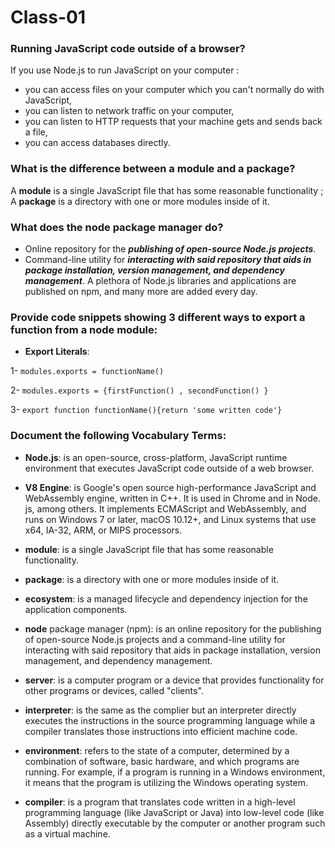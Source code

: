 # Class-01

### Running JavaScript code outside of a browser?

 If you use Node.js to run JavaScript on your computer :

 - you can access files on your computer which you can't normally do with JavaScript, 
 - you can listen to network traffic on your computer, 
 - you can listen to HTTP requests that your machine gets and sends back a file, 
 - you can access databases directly.

### What is the difference between a module and a package?

 A **module** is a single JavaScript file that has some reasonable functionality ; A **package** is a directory with one or more modules inside of it.

### What does the node package manager do?
  * Online repository for the ***publishing of open-source Node.js projects***.
  * Command-line utility for ***interacting with said repository that aids in package installation, version management, and dependency management***. A plethora of Node.js libraries and applications are published on npm, and many more are added every day.

### Provide code snippets showing 3 different ways to export a function from a node module:

  * **Export Literals**:

1- `modules.exports = functionName()`

2- `modules.exports = {firstFunction() , secondFunction() }`

3- `export function functionName(){return 'some written code'}`

### Document the following Vocabulary Terms:

  * **Node.js**: is an open-source, cross-platform, JavaScript runtime environment that executes JavaScript code outside of a web browser.

  * **V8 Engine**: is Google's open source high-performance JavaScript and WebAssembly engine, written in C++. It is used in Chrome and in Node. js, among others. It implements ECMAScript and WebAssembly, and runs on Windows 7 or later, macOS 10.12+, and Linux systems that use x64, IA-32, ARM, or MIPS processors.

  * **module**: is a single JavaScript file that has some reasonable functionality.

  * **package**: is a directory with one or more modules inside of it.

  * **ecosystem**: is a managed lifecycle and dependency injection for the application components.

  * **node** package manager (npm): is an online repository for the publishing of open-source Node.js projects and a command-line utility for interacting with said repository that aids in package installation, version management, and dependency management.

  * **server**: is a computer program or a device that provides functionality for other programs or devices, called "clients".

  * **interpreter**: is the same as the complier but an interpreter directly executes the instructions in the source programming language while a compiler translates those instructions into efficient machine code.

  * **environment**: refers to the state of a computer, determined by a combination of software, basic hardware, and which programs are running. For example, if a program is running in a Windows environment, it means that the program is utilizing the Windows operating system.

  * **compiler**: is a program that translates code written in a high-level programming language (like JavaScript or Java) into low-level code (like Assembly) directly executable by the computer or another program such as a virtual machine.
